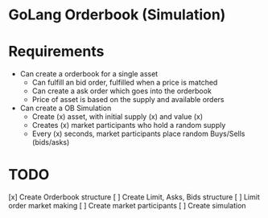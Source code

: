 # GoLang Orderbook (Simulation)

# Requirements
* Can create a orderbook for a single asset
  * Can fulfill an bid order, fulfilled when a price is matched
  * Can create a ask order which goes into the orderbook
  * Price of asset is based on the supply and available orders
* Can create a OB Simulation
  * Create (x) asset, with initial supply (x) and value (x)
  * Creates (x) market participants who hold a random supply
  * Every (x) seconds, market participants place random Buys/Sells (bids/asks)


# TODO
[x] Create Orderbook structure
[ ] Create Limit, Asks, Bids structure
[ ] Limit order market making
[ ] Create market participants
[ ] Create simulation